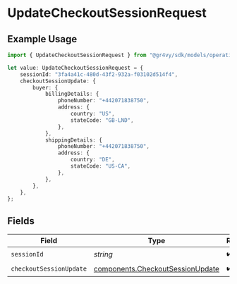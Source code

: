 # UpdateCheckoutSessionRequest

## Example Usage

```typescript
import { UpdateCheckoutSessionRequest } from "@gr4vy/sdk/models/operations";

let value: UpdateCheckoutSessionRequest = {
    sessionId: "3fa4a41c-480d-43f2-932a-f03102d514f4",
    checkoutSessionUpdate: {
        buyer: {
            billingDetails: {
                phoneNumber: "+442071838750",
                address: {
                    country: "US",
                    stateCode: "GB-LND",
                },
            },
            shippingDetails: {
                phoneNumber: "+442071838750",
                address: {
                    country: "DE",
                    stateCode: "US-CA",
                },
            },
        },
    },
};
```

## Fields

| Field                                                                                | Type                                                                                 | Required                                                                             | Description                                                                          |
| ------------------------------------------------------------------------------------ | ------------------------------------------------------------------------------------ | ------------------------------------------------------------------------------------ | ------------------------------------------------------------------------------------ |
| `sessionId`                                                                          | *string*                                                                             | :heavy_check_mark:                                                                   | N/A                                                                                  |
| `checkoutSessionUpdate`                                                              | [components.CheckoutSessionUpdate](../../models/components/checkoutsessionupdate.md) | :heavy_check_mark:                                                                   | N/A                                                                                  |